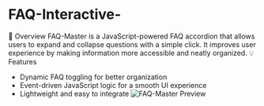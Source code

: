 # FAQ-Interactive-
🚀 Overview
FAQ-Master is a JavaScript-powered FAQ accordion that allows users to expand and collapse questions with a simple click. It improves user experience by making information more accessible and neatly organized.
💡 Features
- Dynamic FAQ toggling for better organization
- Event-driven JavaScript logic for a smooth UI experience
- Lightweight and easy to integrate
![FAQ-Master Preview](images/https://github.com/abdu4751/FAQ-Interactive-/blob/1bc86483d1ca6ef6acdba6c776f4a66240143123/FAQProject.PNG)
